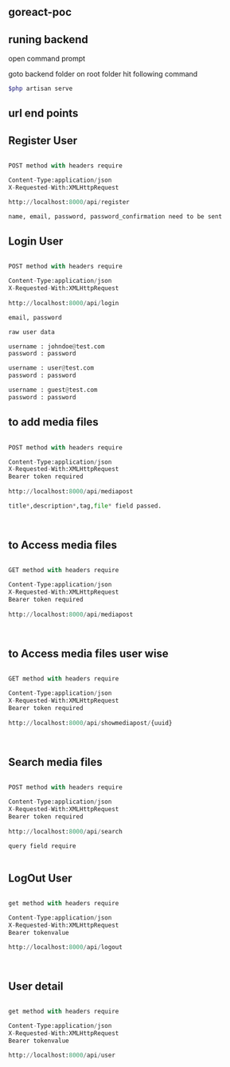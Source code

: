  

## goreact-poc

## runing backend

open command prompt 

goto backend folder on root folder hit following command

```bash
$php artisan serve
```


## url end points

## Register User 

```python

POST method with headers require 

Content-Type:application/json
X-Requested-With:XMLHttpRequest

http://localhost:8000/api/register

name, email, password, password_confirmation need to be sent

```

## Login User 

```python

POST method with headers require 

Content-Type:application/json
X-Requested-With:XMLHttpRequest
 
http://localhost:8000/api/login

email, password

raw user data

username : johndoe@test.com
password : password

username : user@test.com
password : password

username : guest@test.com
password : password

```

## to add media files  

```python

POST method with headers require 

Content-Type:application/json
X-Requested-With:XMLHttpRequest
Bearer token required
 
http://localhost:8000/api/mediapost

title*,description*,tag,file* field passed.

 

```

## to Access media files  

```python

GET method with headers require 

Content-Type:application/json
X-Requested-With:XMLHttpRequest
Bearer token required
 
http://localhost:8000/api/mediapost

 

```

## to Access media files  user wise

```python

GET method with headers require 

Content-Type:application/json
X-Requested-With:XMLHttpRequest
Bearer token required
 
http://localhost:8000/api/showmediapost/{uuid}

 

```

## Search media files 

```python

POST method with headers require 

Content-Type:application/json
X-Requested-With:XMLHttpRequest
Bearer token required
 
http://localhost:8000/api/search

query field require
 

```

## LogOut User 

```python

get method with headers require 

Content-Type:application/json
X-Requested-With:XMLHttpRequest
Bearer tokenvalue

http://localhost:8000/api/logout

 

```

## User detail

```python

get method with headers require 

Content-Type:application/json
X-Requested-With:XMLHttpRequest
Bearer tokenvalue

http://localhost:8000/api/user

 

```
